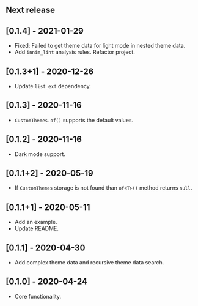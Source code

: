 ## Next release

## [0.1.4] - 2021-01-29

* Fixed: Failed to get theme data for light mode in nested theme data.
* Add `innim_lint` analysis rules. Refactor project.

## [0.1.3+1] - 2020-12-26

* Update `list_ext` dependency.

## [0.1.3] - 2020-11-16

* `CustomThemes.of()` supports the default values.

## [0.1.2] - 2020-11-16

* Dark mode support.

## [0.1.1+2] - 2020-05-19

* If `CustomThemes` storage is not found than `of<T>()` method returns `null`.

## [0.1.1+1] - 2020-05-11

* Add an example.
* Update README.

## [0.1.1] - 2020-04-30

* Add complex theme data and recursive theme data search.

## [0.1.0] - 2020-04-24

* Core functionality.
